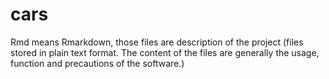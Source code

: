 # cars
Rmd means Rmarkdown, those files are description of the project (files stored in plain text format. The content of the files are generally the usage, function and precautions of the software.)
